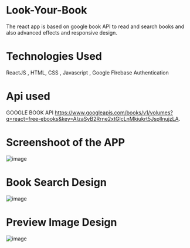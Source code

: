 # Look-Your-Book
The react app is based on google book API to read and search books and also advanced effects and responsive design.

# Technologies Used

ReactJS , HTML, CSS , Javascript , Google FIrebase Authentication


# Api used 

GOOGLE BOOK API
https://www.googleapis.com/books/v1/volumes?q=react=free-ebooks&key=AIzaSyB2Rrne2xtGIcLnMkiukrt5JspllnujzLA.


# Screenshoot of the APP 
![image](https://user-images.githubusercontent.com/99467684/163761540-f2cb2855-17b0-402e-8ee1-169d9f8947db.png)

# Book Search Design
![image](https://user-images.githubusercontent.com/99467684/163761576-bc903878-dba5-44a0-a91b-df533eb2ee44.png)


# Preview Image Design

![image](https://user-images.githubusercontent.com/99467684/163761622-e5f47c52-f920-4c7e-9225-f62aef680d5a.png)






